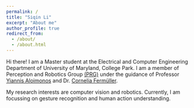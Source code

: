 ```yaml
---
permalink: /
title: "Siqin Li"
excerpt: "About me"
author_profile: true
redirect_from: 
  - /about/
  - /about.html
---
```


Hi there! I am a Master student at the Electrical and Computer Engineering Department of University of Maryland, College Park. I am a member of Perception and Robotics Group [(PRG)](http://prg.cs.umd.edu/) under the guidance of Professor [Yiannis Aloimonos](http://www.cfar.umd.edu/~yiannis/) and Dr. [Cornelia Fermüller](http://www.cfar.umd.edu/~fer/). 

My research interests are computer vision and robotics. Currently, I am focussing on gesture recognition and human action understanding.

